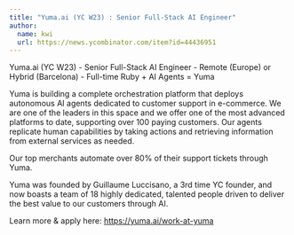 ```yaml
---
title: "Yuma.ai (YC W23) : Senior Full-Stack AI Engineer"
author:
  name: kwi
  url: https://news.ycombinator.com/item?id=44436951
---
```


<JobNavigation />

Yuma.ai (YC W23) - Senior Full-Stack AI Engineer - Remote (Europe) or Hybrid (Barcelona) - Full-time
Ruby + AI Agents = Yuma

Yuma is building a complete orchestration platform that deploys autonomous AI agents dedicated to customer support in e-commerce. We are one of the leaders in this space and we offer one of the most advanced platforms to date, supporting over 100 paying customers. Our agents replicate human capabilities by taking actions and retrieving information from external services as needed.

Our top merchants automate over 80% of their support tickets through Yuma.

Yuma was founded by Guillaume Luccisano, a 3rd time YC founder, and now boasts a team of 18 highly dedicated, talented people driven to deliver the best value to our customers through AI.

Learn more &amp; apply here: <a href="https:&#x2F;&#x2F;yuma.ai&#x2F;work-at-yuma">https:&#x2F;&#x2F;yuma.ai&#x2F;work-at-yuma</a>
<JobApplication />
